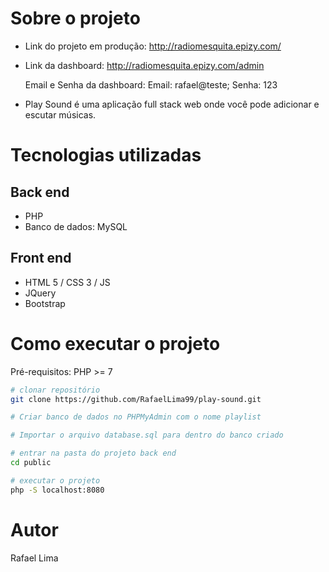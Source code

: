 # Sobre o projeto

- Link do projeto em produção: http://radiomesquita.epizy.com/

- Link da dashboard: http://radiomesquita.epizy.com/admin

    Email e Senha da dashboard: Email: rafael@teste; Senha: 123
              

- Play Sound é uma aplicação full stack web onde você pode adicionar e escutar músicas.

# Tecnologias utilizadas
## Back end
- PHP
- Banco de dados: MySQL
## Front end
- HTML 5 / CSS 3 / JS 
- JQuery
- Bootstrap
# Como executar o projeto
Pré-requisitos: PHP >= 7

```bash
# clonar repositório
git clone https://github.com/RafaelLima99/play-sound.git

# Criar banco de dados no PHPMyAdmin com o nome playlist

# Importar o arquivo database.sql para dentro do banco criado

# entrar na pasta do projeto back end
cd public

# executar o projeto
php -S localhost:8080
```
# Autor
Rafael Lima


